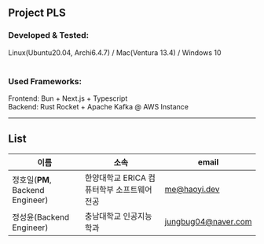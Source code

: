 ## Project PLS  
### Developed & Tested:  

Linux(Ubuntu20.04, Archi6.4.7) / Mac(Ventura 13.4) / Windows 10  
<br/>  
### Used Frameworks:

Frontend: Bun + Next.js + Typescript  
Backend: Rust Rocket + Apache Kafka @ AWS Instance

---

## List

| 이름 | 소속 | email |
| --- | --- | --- |
| 정호일(<b>PM</b>, Backend Engineer) | 한양대학교 ERICA 컴퓨터학부 소프트웨어전공 | me@haoyi.dev |
| 정성윤(Backend Engineer) | 충남대학교 인공지능학과 | jungbug04@naver.com |

<!--

**Here are some ideas to get you started:**

🙋‍♀️ A short introduction - what is your organization all about?
🌈 Contribution guidelines - how can the community get involved?
👩‍💻 Useful resources - where can the community find your docs? Is there anything else the community should know?
🍿 Fun facts - what does your team eat for breakfast?
🧙 Remember, you can do mighty things with the power of [Markdown](https://docs.github.com/github/writing-on-github/getting-started-with-writing-and-formatting-on-github/basic-writing-and-formatting-syntax)
-->
